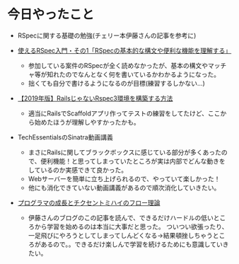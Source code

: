 # 今日やったこと
- RSpecに関する基礎の勉強(チェリー本伊藤さんの記事を参考に)
- [使えるRSpec入門・その1「RSpecの基本的な構文や便利な機能を理解する」](https://qiita.com/jnchito/items/42193d066bd61c740612)
  - 参加している案件のRSpecが全く読めなかったが、基本の構文やマッチャ等が知れたのでなんとなく何を書いているかわかるようになった。
  - 拙くても自分で書けるようになるのが目標(練習するしかない…)
- [【2019年版】RailsじゃないRspec3環境を構築する方法](https://youtu.be/njFJ4FOOKC4)
  - 適当にRailsでScaffoldアプリ作ってテストの練習をしてたけど、ここから始めたほうが理解しやすかったかも。
- TechEssentialsのSinatra動画講義
  - まさにRailsに関してブラックボックスに感じている部分が多くあったので、便利機能！と思ってしまっていたところが実は内部でどんな動きをしているのか実感できて良かった。
  - Webサーバーを簡単に立ち上げられるので、やっていて楽しかった！
  - 他にも消化できていない動画講義があるので順次消化していきたい。

- [プログラマの成長とチクセントミハイのフロー理論](https://blog.jnito.com/entry/2019/01/22/074628)
  - 伊藤さんのブログのこの記事を読んで、できるだけハードルの低いところから学習を始めるのは本当に大事だと思った。
  ついつい欲張ったり、一足飛びにやろうとしてしまってしんどくなる→結果頓挫しちゃうところがあるので。。できるだけ楽しんで学習を続けるためにも意識していきたい。



